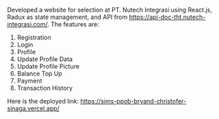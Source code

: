 Developed a website for selection at PT. Nutech Integrasi using React.js, Radux as state management, and API from https://api-doc-tht.nutech-integrasi.com/. The features are:
1. Registration
2. Login
3. Profile
4. Update Profile Data
5. Update Profile Picture
6. Balance Top Up
7. Payment
8. Transaction History

Here is the deployed link:
https://sims-ppob-bryand-christofer-sinaga.vercel.app/
